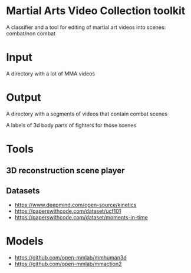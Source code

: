 # Martial Arts Video Collection toolkit
A classifier and a tool for editing of martial art videos into scenes: combat/non combat


# Input

A directory with a lot of MMA videos

# Output

A directory with a segments of videos that contain combat scenes

A labels of 3d body parts of fighters for those scenes

# Tools

## 3D reconstruction scene player


## Datasets

 - https://www.deepmind.com/open-source/kinetics
 - https://paperswithcode.com/dataset/ucf101
 - https://paperswithcode.com/dataset/moments-in-time


# Models

 - https://github.com/open-mmlab/mmhuman3d
 - https://github.com/open-mmlab/mmaction2

